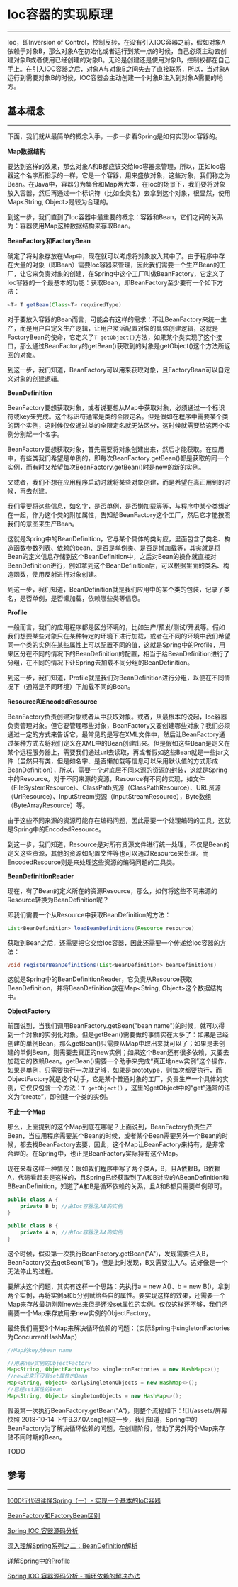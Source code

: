 # Ioc容器的实现原理

---

Ioc，即Inversion of Control，控制反转，在没有引入IOC容器之前，假如对象A依赖于对象B，那么对象A在初始化或者运行到某一点的时候，自己必须主动去创建对象B或者使用已经创建的对象B。无论是创建还是使用对象B，控制权都在自己手上。在引入IOC容器之后，对象A与对象B之间失去了直接联系，所以，当对象A运行到需要对象B的时候，IOC容器会主动创建一个对象B注入到对象A需要的地方。

## 基本概念

---

下面，我们就从最简单的概念入手，一步一步看Spring是如何实现Ioc容器的。

**Map数据结构**

要达到这样的效果，那么对象A和B都应该交给Ioc容器来管理，所以，正如Ioc容器这个名字所指示的一样，它是一个容器，用来盛放对象，这些对象，我们称之为Bean。在Java中，容器分为集合和Map两大类，在Ioc的场景下，我们要将对象放入容器，然后再通过一个标识符（比如全类名）去拿到这个对象，很显然，使用Map&lt;String, Object&gt;是较为合理的。

到这一步，我们直到了Ioc容器中最重要的概念：容器和Bean，它们之间的关系为：容器使用Map这种数据结构来存取Bean。

**BeanFactory和FactoryBean**

确定了将对象存放在Map中，现在就可以考虑将对象放入其中了。由于程序中存在大量的对象（即Bean）需要Ioc容器来管理，因此我们需要一个生产Bean的工厂，让它来负责对象的创建，在Spring中这个工厂叫做BeanFactory，它定义了Ioc容器的一个最基本的功能：获取Bean，即BeanFactory至少要有一个如下方法：

```java
<T> T getBean(Class<T> requiredType)
```

对于要放入容器的Bean而言，可能会有这样的需求：不让BeanFactory来统一生产，而是用户自定义生产逻辑，让用户灵活配置对象的具体创建逻辑，这就是FactoryBean的使命，它定义了`T getObject()`方法，如果某个类实现了这个接口，那么通过BeanFactory的getBean\(\)获取到的对象是getObject\(\)这个方法所返回的对象。

到这一步，我们知道，BeanFactory可以用来获取对象，且FactoryBean可以自定义对象的创建逻辑。

**BeanDefinition**

BeanFactory要想获取对象，或者说要想从Map中获取对象，必须通过一个标识符或key来完成。这个标识符通常是类的全限定名。但是假如在程序中需要某个类的两个实例，这时候仅仅通过类的全限定名就无法区分，这时候就需要给这两个实例分别起一个名字。

BeanFactory要想获取对象，首先需要将对象创建出来，然后才能获取。在应用中，有些类我们希望是单例的，即每次BeanFactory.getBean\(\)都是获取的同一个实例，而有时又希望每次BeanFactory.getBean\(\)时是new的新的实例。

又或者，我们不想在应用程序启动时就将某些对象创建，而是希望在真正用到的时候，再去创建。

我们需要将这些信息，如名字，是否单例，是否懒加载等等，与程序中某个类绑定在一起，作为这个类的附加属性，告知给BeanFactory这个工厂，然后它才能按照我们的意图来生产Bean。

这就是Spring中的BeanDefinition，它与某个具体的类对应，里面包含了类名、构造函数参数列表、依赖的bean、是否是单例类、是否是懒加载等，其实就是将Bean的定义信息存储到这个BeanDefinition中，之后对Bean的操作就直接对BeanDefinition进行，例如拿到这个BeanDefinition后，可以根据里面的类名、构造函数，使用反射进行对象创建。

到这一步，我们知道，BeanDefinition就是我们应用中的某个类的包装，记录了类名，是否单例，是否懒加载，依赖哪些类等信息。

**Profile**

一般而言，我们的应用程序都是区分环境的，比如生产/预发/测试/开发等。假如我们想要某些对象只在某种特定的环境下进行加载，或者在不同的环境中我们希望同一个类的实例在某些属性上可以配置不同的值，这就是Spring中的Profile，用来区分在不同的情况下的BeanDefinition的配置，相当于给BeanDefinition进行了分组，在不同的情况下让Spring去加载不同分组的BeanDefinition。

到这一步，我们知道，Profile就是我们对BeanDefinition进行分组，以便在不同情况下（通常是不同环境）下加载不同的Bean。

**Resource和EncodedResource**

BeanFactory负责创建对象或者从中获取对象。或者，从最根本的说起，Ioc容器负责管理对象。但它要管理哪些对象，BeanFactory又要创建哪些对象？我们必须通过一定的方式来告诉它，最常见的是写在XML文件中，然后让BeanFactory通过某种方式去将我们定义在XML中的Bean创建出来。但是假如这些Bean是定义在某个远程服务器上，需要我们通过url去读取，再或者假如这些Bean就是一些jar文件（虽然只有类，但是如名字、是否懒加载等信息可以采用默认值的方式形成BeanDefinition），所以，需要一个对底层不同来源的资源的封装，这就是Spring中的Resource。对于不同来源的资源，Resource有不同的实现，如文件（FileSystemResource）、ClassPath资源（ClassPathResource）、URL资源（UrlResource）、InputStream资源（InputStreamResource），Byte数组（ByteArrayResource）等。

由于这些不同来源的资源可能存在编码问题，因此需要一个处理编码的工具，这就是Spring中的EncodedResource。

到这一步，我们知道，Resource是对所有资源文件进行统一处理，不仅是Bean的定义这些资源，其他的资源如配置文件等也可以通过Resource来处理。而EncodedResource则是来处理这些资源的编码问题的工具类。

**BeanDefinitionReader**

现在，有了Bean的定义所在的资源Resource，那么，如何将这些不同来源的Resource转换为BeanDefinition呢？

即我们需要一个从Resource中获取BeanDefinition的方法：

```java
List<BeanDefinition> loadBeanDefinitions(Resource resource)
```

获取到Bean之后，还需要把它交给Ioc容器，因此还需要一个传递给Ioc容器的方法：

```java
void registerBeanDefinitions(List<BeanDefinition> beanDefinitions)
```

这就是Spring中的BeanDefinitionReader，它负责从Resource获取BeanDefinition，并将BeanDefinition放在Map&lt;String, Object&gt;这个数据结构中。

**ObjectFactory**

前面说到，当我们调用BeanFactory.getBean\("bean name"\)的时候，就可以得到一个对象的实例化对象。但是getBean\(\)需要做的事情实在太多了：如果是已经创建的单例Bean，那么getBean\(\)只需要从Map中取出来就可以了；如果是未创建的单例Bean，则需要去真正的new实例；如果这个Bean还有很多依赖，又要去加载它的依赖Bean。getBean\(\)需要一个助手来完成“真正地new实例”这个操作，如果是单例，只需要执行一次就足够，如果是prototype，则每次都要执行，而ObjectFactory就是这个助手，它是某个普通对象的工厂，负责生产一个具体的实例，它仅仅包含一个方法：`T getObject()` ，这里的getObject中的“get”通常的语义为“create”，即创建一个类的实例。

**不止一个Map**

那么，上面提到的这个Map到底在哪呢？上面说到，BeanFactory负责生产Bean，当应用程序需要某个Bean的时候，或者某个Bean需要另外一个Bean的时候，都去找BeanFactory去要，因此，这个Map让BeanFactory来持有，是非常合理的。在Spring中，也正是BeanFactory实际持有这个Map。

现在来看这样一种情况：假如我们程序中写了两个类A，B，且A依赖B，B依赖A，代码看起来是这样的，且Spring已经获取到了A和B对应的ABeanDefinition和BBeanDefinition，知道了A和B是循环依赖的关系，且A和B都只需要单例即可。

```java
public class A {
    private B b; //由Ioc容器注入B的实例
}

public class B {
    private A a; //由Ioc容器注入A的实例
}
```

这个时候，假设第一次执行BeanFactory.getBean\("A"\)，发现需要注入B，BeanFactory又去getBean\("B"\)，但是此时发现，B又需要注入A。这好像是一个无法停止的过程。

要解决这个问题，其实有这样一个思路：先执行a = new A\(\)、b = new B\(\)，拿到两个实例，再将实例a和b分别赋给各自的属性。要实现这样的效果，还需要一个Map来存放最初刚刚new出来但是还没set属性的实例。仅仅这样还不够，我们还需要一个Map来存放用来new实例的ObjectFactory。

最终我们需要3个Map来解决循环依赖的问题：（实际Spring中singletonFactories为ConcurrentHashMap）

```java
//Map的key为bean name

//用来new实例的ObjectFactory
Map<String, ObjectFactory<?>> singletonFactories = new HashMap<>();
//new出来还没有set属性的Bean
Map<String, Object> earlySingletonObjects = new HashMap<>();
//已经set属性的Bean
Map<String, Object> singletonObjects = new HashMap<>();
```

假设第一次执行BeanFactory.getBean\("A"\)，则整个流程如下：![](/assets/屏幕快照 2018-10-14 下午9.37.07.png)到这一步，我们知道，Spring中的BeanFactory为了解决循环依赖的问题，在创建阶段，借助了另外两个Map来存储不同时期的Bean。

TODO 



## 参考

---

[1000行代码读懂Spring（一）- 实现一个基本的IoC容器](https://my.oschina.net/flashsword/blog/192551)

[BeanFactory和FactoryBean区别](https://my.oschina.net/wenbo123/blog/1590892)

[Spring IOC 容器源码分析](https://javadoop.com/post/spring-ioc)

[深入理解Spring系列之二：BeanDefinition解析](https://www.jianshu.com/p/8d92147653c0)

[详解Spring中的Profile](https://www.jianshu.com/p/948c303b2253)

[Spring IOC 容器源码分析 - 循环依赖的解决办法](https://segmentfault.com/a/1190000015221968)

